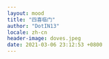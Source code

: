 ```yaml
---
layout: mood
title: "四喜临门"
author: "DotIN13"
locale: zh-cn
header-image: doves.jpeg
date: 2021-03-06 23:12:53 +0800
---
```

